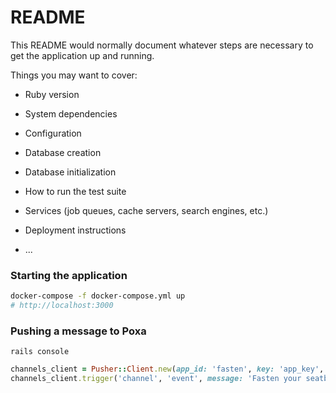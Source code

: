 # README

This README would normally document whatever steps are necessary to get the
application up and running.

Things you may want to cover:

* Ruby version

* System dependencies

* Configuration

* Database creation

* Database initialization

* How to run the test suite

* Services (job queues, cache servers, search engines, etc.)

* Deployment instructions

* ...

### Starting the application

```bash
docker-compose -f docker-compose.yml up
# http://localhost:3000
```


### Pushing a message to Poxa

```
rails console
```

```ruby
channels_client = Pusher::Client.new(app_id: 'fasten', key: 'app_key', secret: 'secret', host: 'poxa', port: 8080)
channels_client.trigger('channel', 'event', message: 'Fasten your seatbelt!');
```
